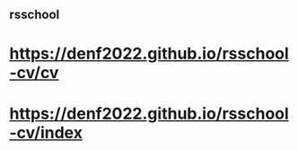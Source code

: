 ## rsschool

# https://denf2022.github.io/rsschool-cv/cv
# https://denf2022.github.io/rsschool-cv/index




